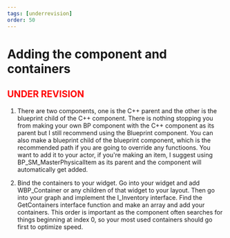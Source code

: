 ```yaml
---
tags: [underrevision]
order: 50
---
```


# Adding the component and containers

## <span style="color:red">UNDER REVISION</span>

1. There are two components, one is the C++ parent and the other is the blueprint child of the C++ component. There is nothing stopping you from making your own BP component with the C++ component as its parent but I still recommend using the Blueprint component. You can also make a blueprint child of the blueprint component, which is the recommended path if you are going to override any functioons.
You want to add it to your actor, if you're making an item, I suggest using BP_SM_MasterPhysicalItem as its parent and the component will automatically get added.

2. Bind the containers to your widget.
Go into your widget and add WBP_Container or any children of that widget to your layout. Then go into your graph and implement the I_Inventory interface. Find the GetContainers interface function and make an array and add your containers. This order is important as the component often searches for things beginning at index 0, so your most used containers should go first to optimize speed.